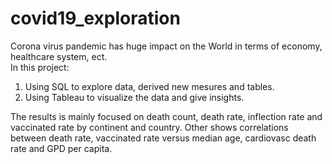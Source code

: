 # covid19_exploration
Corona virus pandemic has huge impact on the World in terms of economy, healthcare system, ect. <br>
In this project:
1. Using SQL to explore data, derived new mesures and tables.
2. Using Tableau to visualize the data and give insights. <br>

The results is mainly focused on death count, death rate, inflection rate and vaccinated rate by continent and country. 
Other shows correlations between death rate, vaccinated rate versus median age, cardiovasc death rate and GPD per capita.
